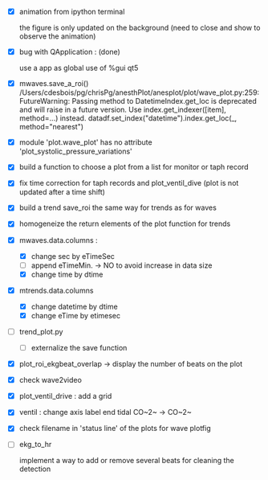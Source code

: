 - [x] animation from ipython terminal

  the figure is only updated on the background
  (need to close and show to observe the animation)

- [x] bug with QApplication : (done)

    use a app as global
    use of %gui qt5

- [x] mwaves.save_a_roi()
  /Users/cdesbois/pg/chrisPg/anesthPlot/anesplot/plot/wave_plot.py:259: FutureWarning: Passing method to DatetimeIndex.get_loc is deprecated and will raise in a future version. Use index.get_indexer([item], method=...) instead.
    datadf.set_index("datetime").index.get_loc(_, method="nearest")

- [x] module 'plot.wave_plot' has no attribute 'plot_systolic_pressure_variations'

- [x] build a function to choose a plot from a list for monitor  or taph record

- [x] fix time correction for taph records and plot_ventil_dive (plot is not updated after a time shift)

- [x] build a trend save_roi the same way for trends as for waves

- [x] homogeneize the return elements of the plot function for trends

- [x] mwaves.data.columns :

  - [x] change sec by eTimeSec
  - [ ] append eTimeMin. -> NO to avoid increase in data size
  - [x] change time by dtime

- [x] mtrends.data.columns

  - [x] change datetime by dtime
  - [x] change eTime by etimesec

- [ ] trend_plot.py

  - [ ] externalize the save function

- [x] plot_roi_ekgbeat_overlap -> display the number of beats on the plot

- [x] check wave2video

- [x] plot_ventil_drive : add a grid

- [x] ventil : change axis label end tidal CO~2~ -> CO~2~

- [x] check filename in 'status line' of the plots for wave plotfig

- [ ] ekg_to_hr

  implement a way to add or remove several beats for cleaning the detection
